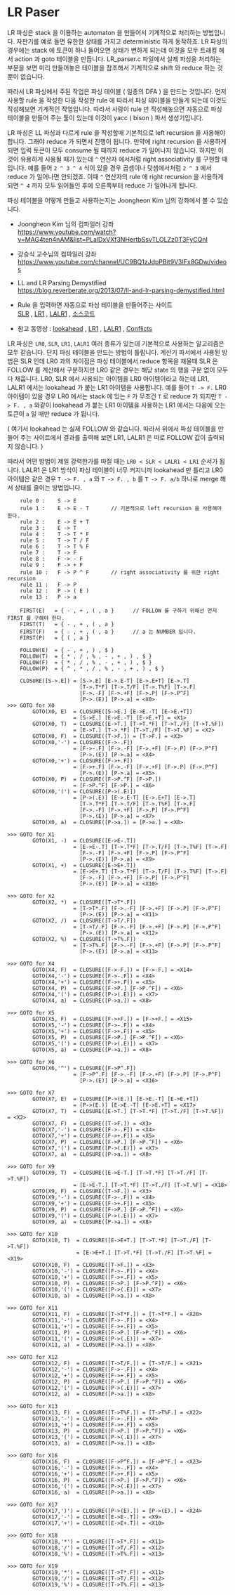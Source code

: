 # LR Paser


LR 파싱은 stack 을 이용하는 automaton 을 만들어서 기계적으로 처리하는 방법입니다.
자판기를 예로 들면 유한한 상태를 가지고 deterministic 하게 동작하죠.
LR 파싱의 경우에는 stack 에 토큰이 하나 들어오면 상태가 변하게 되는데 이것을 모두 트래킹 해서 action 과 goto 테이블을 만듭니다.
LR_parser.c 파일에서 실제 파싱을 처리하는 부분을 보면
미리 만들어놓은 테이블을 참조해서 기계적으로 shift 와 reduce 하는 것뿐이 없습니다.

따라서 LR 파싱에서 주된 작업은 파싱 테이블 ( 일종의 DFA ) 을 만드는 것입니다.
먼저 사용할 rule 을 작성한 다음 작성한 rule 에 따라서 파싱 테이블을 만들게 되는데
이것도 작성해보면 기계적인 작업입니다.
따라서 사람이 rule 만 작성해놓으면 자동으로 파싱 테이블을 만들어 주는 툴이 있는데
이것이 yacc ( bison ) 파서 생성기입니다.

LR 파싱은 LL 파싱과 다르게 rule 을 작성할때 기본적으로 left recursion 을 사용해야 합니다.
그래야 reduce 가 되면서 진행이 됩니다.
만약에 right recursion 을 사용하게 되면 입력 토큰이 모두 consume 될 때까지 reduce 가 
일어나지 않습니다.
하지만 이것이 유용하게 사용될 때가 있는데 `^` 연산자 에서처럼 right associativity 
를 구현할 때입니다.
예를 들어 `2 ^ 3 ^ 4` 식이 있을 경우 곱셈이나 덧셈에서처럼 `2 ^ 3` 에서 reduce 가 일어나면 안되겠죠. 
이때 `^` 연산자의 rule 에 right recursion 을 사용하게 되면 `^ 4` 까지 모두 읽어들인 후에
오른쪽부터 reduce 가 일어나게 됩니다.



파싱 테이블을 어떻게 만들고 사용하는지는 Joongheon Kim 님의 강좌에서 볼 수 있습니다.

- Joongheon Kim 님의 컴파일러 강좌  
https://www.youtube.com/watch?v=MAG4ten4nAM&list=PLalDxVXf3NHertbSsvTLOLZz0T3FyCQnI

- 강승식 교수님의 컴파일러 강좌   
https://www.youtube.com/channel/UC9BQ1zJdpPBit9V3IFx8GDw/videos

- LL and LR Parsing Demystified  
https://blog.reverberate.org/2013/07/ll-and-lr-parsing-demystified.html

- Rule 을 입력하면 자동으로 파싱 테이블을 만들어주는 사이트  
[SLR](http://jsmachines.sourceforge.net/machines/slr.html) ,
[LR1](http://jsmachines.sourceforge.net/machines/lr1.html) ,
[LALR1](http://jsmachines.sourceforge.net/machines/lalr1.html) ,
[소스코드](http://jsmachines.sourceforge.net/machines/)

- 참고 동영상 :
[lookahead](https://www.youtube.com/watch?v=9BpEbPpYUHs&list=PLywg83lhcrgDvPgTr-xatGWSe6YYnDevz&index=95&t=388s) ,
[LR1](https://www.youtube.com/watch?v=GyvpUVGrR8A&list=PLywg83lhcrgDvPgTr-xatGWSe6YYnDevz&index=96) ,
[LALR1](https://www.youtube.com/watch?v=DYe1RyDBRMw&list=PLywg83lhcrgDvPgTr-xatGWSe6YYnDevz&index=97&t=8s) ,
[Conflicts](https://www.youtube.com/watch?v=Nxj0g1mk5Ak&list=PLywg83lhcrgDvPgTr-xatGWSe6YYnDevz&index=98&t=181s)


LR 파싱은 `LR0`, `SLR`, `LR1`, `LALR1`  여러 종류가 있는데 기본적으로
사용하는 알고리즘은 모두 같습니다.
단지 파싱 테이블을 만드는 방법이 틀립니다.
계산기 파서에서 사용된 방법은 SLR 인데 LR0 과의 차이점은 파싱 테이블에서 reduce 항목을
채울때 SLR 은 FOLLOW 를 계산해서 구분하지만 LR0 같은 경우는 해당 state 의 행을 
구분 없이 모두 다 채웁니다.
LR0, SLR 에서 사용되는 아이템을 LR0 아이템이라고 하는데 LR1, LALR1 에서는
lookahead 가 붙는 LR1 아이템을 사용합니다.
예를 들어 `T -> F.` LR0 아이템이 있을 경우 LR0 에서는 stack 에 있는 `F` 가 무조건 `T` 로
reduce 가 되지만 `T -> F. , a` 와같이 lookahead 가 붙는 LR1 아이템을
사용하는 LR1 에서는 다음에 오는 토큰이 `a` 일 때만 reduce 가 됩니다.

( 여기서 lookahead 는 실제 FOLLOW 와 같습니다. 따라서 위에서 파싱 테이블을 만들어
  주는 사이트에서 결과를 출력해 보면 LR1, LALR1 은 따로 FOLLOW 값이 출력되지 않습니다. )

따라서 어떤 방법이 제일 강력한가를 따질 때는 `LR0 < SLR < LALR1 < LR1` 순서가 됩니다.
LALR1 은 LR1 방식이 파싱 테이블이 너무 커지니까 
 lookahead 만 틀리고 LR0 아이템은 같은 경우 `T -> F. , a` 와 `T -> F. , b` 를 
 `T -> F. a/b` 하나로 merge 해서 상태를 줄이는 방법입니다.

```
    rule 0 :	S -> E
    rule 1 :	E -> E - T       // 기본적으로 left recursion 을 사용해야 한다.
    rule 2 :	E -> E + T
    rule 3 :	E -> T
    rule 4 :	T -> T * F
    rule 5 :	T -> T / F
    rule 6 :	T -> T % F
    rule 7 :	T -> F
    rule 8 :	F -> - F
    rule 9 :	F -> + F
    rule 10 :   F -> P ^ F       // right associativity 를 위한 right recursion
    rule 11 :   F -> P
    rule 12 :	P -> ( E )
    rule 13 :	P -> a
```

```
    FIRST(E)   = { - , + , ( , a }      // FOLLOW 를 구하기 위해선 먼저 FIRST 를 구해야 한다.
    FIRST(T)   = { - , + , ( , a }
    FIRST(F)   = { - , + , ( , a }      // a 는 NUMBER 입니다.
    FIRST(P)   = { ( , a }
    
    FOLLOW(E)  = { - , + , ) , $ }
    FOLLOW(T)  = { * , / , % , - , + , ) , $ }
    FOLLOW(F)  = { * , / , % , - , + , ) , $ }
    FOLLOW(P)  = { ^ , * , / , % , - , + , ) , $ }
```

```
	CLOSURE([S->.E]) = [S->.E] [E->.E-T] [E->.E+T] [E->.T]
	                   [T->.T*F] [T->.T/F] [T->.T%F] [T->.F]
	                   [F->.-F] [F->.+F] [F->.P] [F->.P^F]
	                   [P->.(E)] [P->.a] = <X0>
>>> GOTO for X0 
        GOTO(X0, E)  = CLOSURE([S->E.] [E->E.-T] [E->E.+T])
                     = [S->E.] [E->E.-T] [E->E.+T] = <X1>
        GOTO(X0, T)  = CLOSURE([E->T.] [T->T.*F] [T->T./F] [T->T.%F])
                     = [E->T.] [T->.*F] [T->T./F] [T->T.%F] = <X2>
        GOTO(X0, F)  = CLOSURE([T->F.]) = [T->F.] = <X3>
        GOTO(X0,'-') = CLOSURE([F->-.F]) 
                     = [F->-.F] [F->.-F] [F->.+F] [F->.P] [F->.P^F]
                       [P->.(E)] [P->.a] = <X4>
        GOTO(X0,'+') = CLOSURE([F->+.F])
                     = [F->+.F] [F->.-F] [F->.+F] [F->.P] [F->.P^F]
                       [P->.(E)] [P->.a] = <X5>
        GOTO(X0, P)  = CLOSURE([F->P.^F] [F->P.])
                     = [F->P.^F] [F->P.] = <X6>
        GOTO(X0,'(') = CLOSURE([P->(.E)])
                     = [P->(.E)] [E->.E-T] [E->.E+T] [E->.T]
                       [T->.T*F] [T->.T/F] [T->.T%F] [T->.F]
                       [F->.-F] [F->.+F] [F->.P] [F->.P^F]
                       [P->.(E)] [P->.a] = <X7>
        GOTO(X0, a)  = CLOSURE([P->a.]) = [P->a.] = <X8>
        
>>> GOTO for X1
        GOTO(X1, -)  = CLOSURE([E->E-.T])
                     = [E->E-.T] [T->.T*F] [T->.T/F] [T->.T%F] [T->.F]
                       [F->.-F] [F->.+F] [F->.P] [F->.P^F]
                       [P->.(E)] [P->.a] = <X9>
        GOTO(X1, +)  = CLOSURE([E->E+.T])
                     = [E->E+.T] [T->.T*F] [T->.T/F] [T->.T%F] [T->.F]
                       [F->.-F] [F->.+F] [F->.P] [F->.P^F]
                       [P->.(E)] [P->.a] = <X10>
	                   
>>> GOTO for X2
        GOTO(X2, *)  = CLOSURE([T->T*.F])
                     = [T->T*.F] [F->.-F] [F->.+F] [F->.P] [F->.P^F]
                       [P->.(E)] [P->.a] = <X11>
        GOTO(X2, /)  = CLOSURE([T->T/.F])
                     = [T->T/.F] [F->.-F] [F->.+F] [F->.P] [F->.P^F]
                       [P->.(E)] [P->.a] = <X12>
        GOTO(X2, %)  = CLOSURE([T->T%.F])
                     = [T->T%.F] [F->.-F] [F->.+F] [F->.P] [F->.P^F]
                       [P->.(E)] [P->.a] = <X13>
	                   
>>> GOTO for X4
        GOTO(X4, F)  = CLOSURE([F->-F.]) = [F->-F.] = <X14>
        GOTO(X4,'-') = CLOSURE([F->-.F]) = <X4>
        GOTO(X4,'+') = CLOSURE([F->+.F]) = <X5>
        GOTO(X4, P)  = CLOSURE([F->P.] [F->P.^F]) = <X6>
        GOTO(X4,'(') = CLOSURE([P->(.E)]) = <X7>
        GOTO(X4, a)  = CLOSURE([P->a.]) = <X8>

>>> GOTO for X5        
        GOTO(X5, F)  = CLOSURE([F->+F.]) = [F->+F.] = <X15>
        GOTO(X5,'-') = CLOSURE([F->-.F]) = <X4>
        GOTO(X5,'+') = CLOSURE([F->+.F]) = <X5>
        GOTO(X5, P)  = CLOSURE([F->P.] [F->P.^F]) = <X6>
        GOTO(X5,'(') = CLOSURE([P->(.E)]) = <X7>
        GOTO(X5, a)  = CLOSURE([P->a.]) = <X8>

>>> GOTO for X6
        GOTO(X6,'^') = CLOSURE([F->P^.F])
                     = [F->P^.F] [F->.-F] [F->.+F] [F->.P] [F->.P^F]
                       [P->.(E)] [P->.a] = <X16>
	                   
>>> GOTO for X7
        GOTO(X7, E)  = CLOSURE([P->(E.)] [E->E.-T] [E->E.+T])
                     = [P->(E.)] [E->E.-T] [E->E.+T] = <X17>
        GOTO(X7, T)  = CLOSURE([E->T.] [T->T.*F] [T->T./F] [T->T.%F]) = <X2>
        GOTO(X7, F)  = CLOSURE([T->F.]) = <X3>
        GOTO(X7,'-') = CLOSURE([F->-.F]) = <X4>
        GOTO(X7,'+') = CLOSURE([F->+.F]) = <X5>
        GOTO(X7, P)  = CLOSURE([F->P.] [F->P.^F]) = <X6>
        GOTO(X7,'(') = CLOSURE([P->(.E)]) = <X7>
        GOTO(X7, a)  = CLOSURE([P->a.]) = <X8>
        
>>> GOTO for X9
        GOTO(X9, T)  = CLOSURE([E->E-T.] [T->T.*F] [T->T./F] [T->T.%F])
                     = [E->E-T.] [T->T.*F] [T->T./F] [T->T.%F] = <X18>
        GOTO(X9, F)  = CLOSURE([T->F.]) = <X3>
        GOTO(X9,'-') = CLOSURE([F->-.F]) = <X4>
        GOTO(X9,'+') = CLOSURE([F->+.F]) = <X5>
        GOTO(X9, P)  = CLOSURE([F->P.] [F->P.^F]) = <X6>
        GOTO(X9,'(') = CLOSURE([P->(.E)]) = <X7>
        GOTO(X9, a)  = CLOSURE([P->a.]) = <X8>

>>> GOTO for X10
        GOTO(X10, T)  = CLOSURE([E->E+T.] [T->T.*F] [T->T./F] [T->T.%F])
                      = [E->E+T.] [T->T.*F] [T->T./F] [T->T.%F] = <X19>
        GOTO(X10, F)  = CLOSURE([T->F.]) = <X3>
        GOTO(X10,'-') = CLOSURE([F->-.F]) = <X4>
        GOTO(X10,'+') = CLOSURE([F->+.F]) = <X5>
        GOTO(X10, P)  = CLOSURE([F->P.] [F->P.^F]) = <X6>
        GOTO(X10,'(') = CLOSURE([P->(.E)]) = <X7>
        GOTO(X10, a)  = CLOSURE([P->a.]) = <X8>

>>> GOTO for X11        
        GOTO(X11, F)  = CLOSURE([T->T*F.]) = [T->T*F.] = <X20>
        GOTO(X11,'-') = CLOSURE([F->-.F]) = <X4>
        GOTO(X11,'+') = CLOSURE([F->+.F]) = <X5>
        GOTO(X11, P)  = CLOSURE([F->P.] [F->P.^F]) = <X6>
        GOTO(X11,'(') = CLOSURE([P->(.E)]) = <X7>
        GOTO(X11, a)  = CLOSURE([P->a.]) = <X8>

>>> GOTO for X12
        GOTO(X12, F)  = CLOSURE([T->T/F.]) = [T->T/F.] = <X21>
        GOTO(X12,'-') = CLOSURE([F->-.F]) = <X4>
        GOTO(X12,'+') = CLOSURE([F->+.F]) = <X5>
        GOTO(X12, P)  = CLOSURE([F->P.] [F->P.^F]) = <X6>
        GOTO(X12,'(') = CLOSURE([P->(.E)]) = <X7>
        GOTO(X12, a)  = CLOSURE([P->a.]) = <X8>

>>> GOTO for X13
        GOTO(X13, F)  = CLOSURE([T->T%F.]) = [T->T%F.] = <X22>
        GOTO(X13,'-') = CLOSURE([F->-.F]) = <X4>
        GOTO(X13,'+') = CLOSURE([F->+.F]) = <X5>
        GOTO(X13, P)  = CLOSURE([F->P.] [F->P.^F]) = <X6>
        GOTO(X13,'(') = CLOSURE([P->(.E)]) = <X7>
        GOTO(X13, a)  = CLOSURE([P->a.]) = <X8>

>>> GOTO for X16
        GOTO(X16, F)  = CLOSURE([F->P^F.]) = [F->P^F.] = <X23>
        GOTO(X16,'-') = CLOSURE([F->-.F]) = <X4>
        GOTO(X16,'+') = CLOSURE([F->+.F]) = <X5>
        GOTO(X16, P)  = CLOSURE([F->P.] [F->P.^F]) = <X6>
        GOTO(X16,'(') = CLOSURE([P->(.E)]) = <X7>
        GOTO(X16, a)  = CLOSURE([P->a.]) = <X8>

>>> GOTO for X17
        GOTO(X17,')') = CLOSURE([P->(E).]) = [P->(E).] = <X24>
        GOTO(X17,'-') = CLOSURE([E->E-.T]) = <X9>
        GOTO(X17,'+') = CLOSURE([E->E+.T]) = <X10>
        
>>> GOTO for X18
        GOTO(X18,'*') = CLOSURE([T->T*.F]) = <X11>
        GOTO(X18,'/') = CLOSURE([T->T/.F]) = <X12>
        GOTO(X18,'%') = CLOSURE([T->T%.F]) = <X13>
        
>>> GOTO for X19
        GOTO(X19,'*') = CLOSURE([T->T*.F]) = <X11>
        GOTO(X19,'/') = CLOSURE([T->T/.F]) = <X12>
        GOTO(X19,'%') = CLOSURE([T->T%.F]) = <X13>
```        
